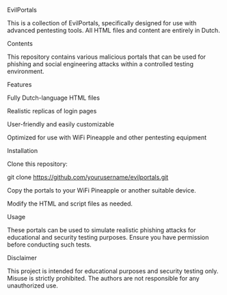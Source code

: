 EvilPortals

This is a collection of EvilPortals, specifically designed for use with advanced pentesting tools. All HTML files and content are entirely in Dutch.

Contents

This repository contains various malicious portals that can be used for phishing and social engineering attacks within a controlled testing environment.

Features

Fully Dutch-language HTML files

Realistic replicas of login pages

User-friendly and easily customizable

Optimized for use with WiFi Pineapple and other pentesting equipment

Installation

Clone this repository:

git clone https://github.com/yourusername/evilportals.git

Copy the portals to your WiFi Pineapple or another suitable device.

Modify the HTML and script files as needed.

Usage

These portals can be used to simulate realistic phishing attacks for educational and security testing purposes. Ensure you have permission before conducting such tests.

Disclaimer

This project is intended for educational purposes and security testing only. Misuse is strictly prohibited. The authors are not responsible for any unauthorized use.
